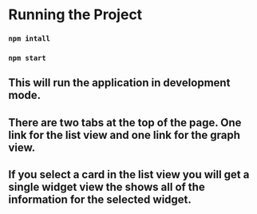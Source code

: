 # Running the Project

### `npm intall`

### `npm start`

## This will run the application in development mode.

##  There are two tabs at the top of the page. One link for the list view and one link for the graph view.

## If you select a card in the list view you will get a single widget view the shows all of the information for the selected widget. 




